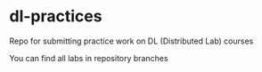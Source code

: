 # dl-practices
Repo for submitting practice work on DL (Distributed Lab) courses

You can find all labs in repository branches
